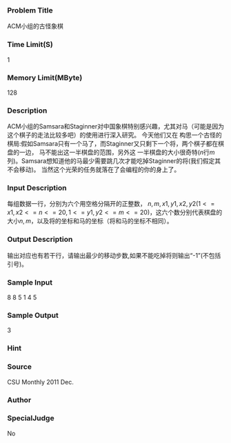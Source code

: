 ### Problem Title
ACM小组的古怪象棋

### Time Limit(S)
1

### Memory Limit(MByte)
128

### Description
ACM小组的Samsara和Staginner对中国象棋特别感兴趣，尤其对马（可能是因为这个棋子的走法比较多吧）的使用进行深入研究。
今天他们又在 构思一个古怪的棋局:假如Samsara只有一个马了，而Staginner又只剩下一个将，两个棋子都在棋盘的一边，
马不能出这一半棋盘的范围，另外这 一半棋盘的大小很奇特($n$行$m$列)。Samsara想知道他的马最少需要跳几次才能吃掉Staginner的将(我们假定其不会移动)。
当然这个光荣的任务就落在了会编程的你的身上了。

### Input Description 
每组数据一行，分别为六个用空格分隔开的正整数，
$n,m,x1,y1,x2,y2 (1<=x1,x2<=n<=20,1<=y1,y2<=m<=20)$，这六个数分别代表棋盘的大小$n,m$，以及将的坐标和马的坐标（将和马的坐标不相同）。

### Output Description
输出对应也有若干行，请输出最少的移动步数,如果不能吃掉将则输出“-1”(不包括引号)。

### Sample Input
8 8 5 1 4 5

### Sample Output
3

### Hint


### Source
CSU Monthly 2011 Dec.

### Author

### SpecialJudge
No